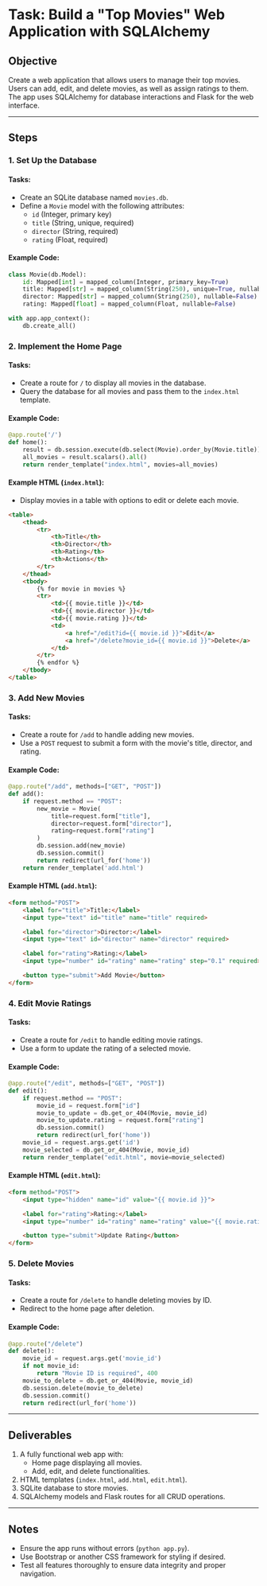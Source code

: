 # Task: Build a "Top Movies" Web Application with SQLAlchemy

## Objective
Create a web application that allows users to manage their top movies. Users can add, edit, and delete movies, as well as assign ratings to them. The app uses SQLAlchemy for database interactions and Flask for the web interface.

---

## Steps

### 1. Set Up the Database
#### Tasks:
- Create an SQLite database named `movies.db`.
- Define a `Movie` model with the following attributes:
  - `id` (Integer, primary key)
  - `title` (String, unique, required)
  - `director` (String, required)
  - `rating` (Float, required)

#### Example Code:
```python
class Movie(db.Model):
    id: Mapped[int] = mapped_column(Integer, primary_key=True)
    title: Mapped[str] = mapped_column(String(250), unique=True, nullable=False)
    director: Mapped[str] = mapped_column(String(250), nullable=False)
    rating: Mapped[float] = mapped_column(Float, nullable=False)

with app.app_context():
    db.create_all()
```

### 2. Implement the Home Page
#### Tasks:
- Create a route for `/` to display all movies in the database.
- Query the database for all movies and pass them to the `index.html` template.

#### Example Code:
```python
@app.route('/')
def home():
    result = db.session.execute(db.select(Movie).order_by(Movie.title))
    all_movies = result.scalars().all()
    return render_template("index.html", movies=all_movies)
```

#### Example HTML (`index.html`):
- Display movies in a table with options to edit or delete each movie.
```html
<table>
    <thead>
        <tr>
            <th>Title</th>
            <th>Director</th>
            <th>Rating</th>
            <th>Actions</th>
        </tr>
    </thead>
    <tbody>
        {% for movie in movies %}
        <tr>
            <td>{{ movie.title }}</td>
            <td>{{ movie.director }}</td>
            <td>{{ movie.rating }}</td>
            <td>
                <a href="/edit?id={{ movie.id }}">Edit</a>
                <a href="/delete?movie_id={{ movie.id }}">Delete</a>
            </td>
        </tr>
        {% endfor %}
    </tbody>
</table>
```

### 3. Add New Movies
#### Tasks:
- Create a route for `/add` to handle adding new movies.
- Use a `POST` request to submit a form with the movie's title, director, and rating.

#### Example Code:
```python
@app.route("/add", methods=["GET", "POST"])
def add():
    if request.method == "POST":
        new_movie = Movie(
            title=request.form["title"],
            director=request.form["director"],
            rating=request.form["rating"]
        )
        db.session.add(new_movie)
        db.session.commit()
        return redirect(url_for('home'))
    return render_template('add.html')
```

#### Example HTML (`add.html`):
```html
<form method="POST">
    <label for="title">Title:</label>
    <input type="text" id="title" name="title" required>

    <label for="director">Director:</label>
    <input type="text" id="director" name="director" required>

    <label for="rating">Rating:</label>
    <input type="number" id="rating" name="rating" step="0.1" required>

    <button type="submit">Add Movie</button>
</form>
```

### 4. Edit Movie Ratings
#### Tasks:
- Create a route for `/edit` to handle editing movie ratings.
- Use a form to update the rating of a selected movie.

#### Example Code:
```python
@app.route("/edit", methods=["GET", "POST"])
def edit():
    if request.method == "POST":
        movie_id = request.form["id"]
        movie_to_update = db.get_or_404(Movie, movie_id)
        movie_to_update.rating = request.form["rating"]
        db.session.commit()
        return redirect(url_for('home'))
    movie_id = request.args.get('id')
    movie_selected = db.get_or_404(Movie, movie_id)
    return render_template("edit.html", movie=movie_selected)
```

#### Example HTML (`edit.html`):
```html
<form method="POST">
    <input type="hidden" name="id" value="{{ movie.id }}">

    <label for="rating">Rating:</label>
    <input type="number" id="rating" name="rating" value="{{ movie.rating }}" step="0.1" required>

    <button type="submit">Update Rating</button>
</form>
```

### 5. Delete Movies
#### Tasks:
- Create a route for `/delete` to handle deleting movies by ID.
- Redirect to the home page after deletion.

#### Example Code:
```python
@app.route("/delete")
def delete():
    movie_id = request.args.get('movie_id')
    if not movie_id:
        return "Movie ID is required", 400
    movie_to_delete = db.get_or_404(Movie, movie_id)
    db.session.delete(movie_to_delete)
    db.session.commit()
    return redirect(url_for('home'))
```

---

## Deliverables
1. A fully functional web app with:
   - Home page displaying all movies.
   - Add, edit, and delete functionalities.
2. HTML templates (`index.html`, `add.html`, `edit.html`).
3. SQLite database to store movies.
4. SQLAlchemy models and Flask routes for all CRUD operations.

---

## Notes
- Ensure the app runs without errors (`python app.py`).
- Use Bootstrap or another CSS framework for styling if desired.
- Test all features thoroughly to ensure data integrity and proper navigation.


